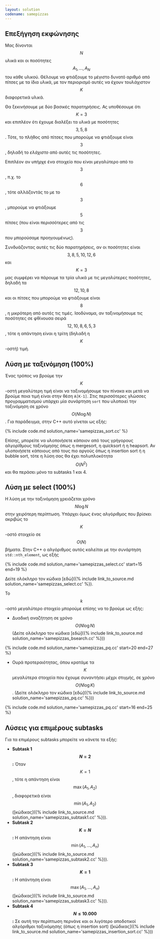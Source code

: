 ```yaml
---
layout: solution
codename: samepizzas
---
```


## Επεξήγηση εκφώνησης 

Μας δίνονται $$N$$ υλικά και οι ποσότητες $$A_1, \ldots, A_N$$ του κάθε υλικού. Θέλουμε να φτιάξουμε το μέγιστο δυνατό αριθμό από πίτσες με τα ίδια υλικά, με τον περιορισμό αυτές να έχουν τουλάχιστον $$K$$ διαφορετικά υλικά.

Θα ξεκινήσουμε με δύο βασικές παρατηρήσεις. Ας υποθέσουμε ότι $$K = 3$$ και επιπλέον ότι έχουμε διαλέξει τα υλικά με ποσότητες $$3, 5, 8$$. Τότε, το πλήθος από πίτσες που μπορούμε να φτιάξουμε είναι $$3$$, δηλαδή το *ελάχιστο* από αυτές τις ποσότητες. 

Επιπλέον αν υπήρχε ένα στοιχείο που είναι μεγαλύτερο από το $$3$$, π.χ. το $$6$$, τότε αλλάζοντάς το με το $$3$$, μπορούμε να φτιάξουμε $$5$$ πίτσες (που είναι περισσότερες από τις $$3$$ που μπορούσαμε προηγουμένως).

Συνδυάζοντας αυτές τις δύο παρατηρήσεις, αν οι ποσότητες είναι $$3, 8, 5, 10, 12, 6$$ και $$K = 3$$ μας συμφέρει να πάρουμε τα τρία υλικά με τις μεγαλύτερες ποσότητες, δηλαδή τα $$12, 10, 8$$ και οι πίτσες που μπορούμε να φτιάξουμε είναι $$8$$, η μικρότερη από αυτές τις τιμές. Ισοδύναμα, αν ταξινομήσουμε τις ποσότητες σε φθίνουσα σειρά $$12, 10, 8, 6, 5, 3$$, τότε η απάντηση είναι η τρίτη (δηλαδή η $$K$$-οστή) τιμή.

## Λύση με ταξινόμηση (100%)

Ένας τρόπος να βρούμε την $$K$$-οστή μεγαλύτερη τιμή είναι να ταξινομήσουμε τον πίνακα και μετά να βρούμε ποια τιμή είναι στην θέση ``A[K-1]``. Στις περισσότερες γλώσσες προγραμματισμού υπάρχει μία συνάρτηση ``sort`` που υλοποιεί την ταξινόμηση σε χρόνο $$O(N \log N)$$. Για παράδειγμα, στην C++ αυτό γίνεται ως εξής:

{% include code.md solution_name='samepizzas_sort.cc'  %}

Επίσης, μπορείτε να υλοποιήσετε κάποιον από τους γρήγορους αλγορίθμους ταξινόμησης όπως η mergesort, η quicksort ή η heapsort. Αν υλοποιήσετε κάποιους από τους πιο αργούς όπως η insertion sort ή η bubble sort, τότε η λύση σας θα έχει πολυπλοκότητα $$O(N^2)$$ και θα περάσει μόνο τα subtasks 1 και 4. 

## Λύση με select (100%)

Η λύση με την ταξινόμηση χρειάζεται χρόνο $$N \log N$$ στην χειρότερη περίπτωση. Υπάρχει όμως ένας αλγόριθμος που βρίσκει ακριβώς το $$K$$-οστό στοιχείο σε $$O(N)$$ βήματα. Στην C++ ο αλγόριθμος αυτός καλείται με την συνάρτηση ``std::nth_element``, ως εξής

{% include code.md solution_name='samepizzas_select.cc' start=15 end=19  %}

Δείτε ολόκληρο τον κώδικα [εδώ]({% include link_to_source.md solution_name='samepizzas_select.cc' %}).

Το $$k$$-οστό μεγαλύτερο στοιχείο μπορούμε επίσης να το βρούμε ως εξής:
 - Δυαδική αναζήτηση σε χρόνο $$O(N \log N)$$ (Δείτε ολόκληρο τον κώδικα [εδώ]({% include link_to_source.md solution_name='samepizzas_bsearch.cc' %}))

{% include code.md solution_name='samepizzas_pq.cc' start=20 end=27  %}

 - Ουρά προτεραιότητας, όπου κρατάμε τα $$K$$ μεγαλύτερα στοιχεία που έχουμε συναντήσει μέχρι στιγμής, σε χρόνο $$O(N \log K)$$. (Δείτε ολόκληρο τον κώδικα [εδώ]({% include link_to_source.md solution_name='samepizzas_pq.cc' %}))
 
{% include code.md solution_name='samepizzas_pq.cc' start=16 end=25  %}

## Λύσεις για επιμέρους subtasks

Για τα επιμέρους subtasks μπορείτε να κάνετε τα εξής:
 - **Subtask 1 $$N = 2$$:** Όταν $$K = 1$$, τότε η απάντηση είναι $$\max(A_1, A_2)$$, διαφορετικά είναι $$\min(A_1, A_2)$$ ([κώδικας]({% include link_to_source.md solution_name='samepizzas_subtask1.cc' %})).
 - **Subtask 2 $$K = N$$:** Η απάντηση είναι $$\min(A_1, \ldots, A_n)$$ ([κώδικας]({% include link_to_source.md solution_name='samepizzas_subtask2.cc' %})).
 - **Subtask 3 $$K = 1$$:** Η απάντηση είναι $$\max(A_1, \ldots, A_n)$$ ([κώδικας]({% include link_to_source.md solution_name='samepizzas_subtask3.cc' %})).
 - **Subtask 4 $$N \leq 10.000$$:** Σε αυτή την περίπτωση περνάνε και οι λιγότερο αποδοτικοί αλγόριθμοι ταξινόμησης (όπως η insertion sort) ([κώδικας]({% include link_to_source.md solution_name='samepizzas_insertion_sort.cc' %}))
